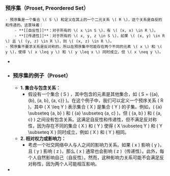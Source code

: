 ### 预序集（Proset, Preordered Set）
	- 预序集是一个集合 \( S \) 和定义在其上的一个二元关系 \( R \)，这个关系是自反的和传递的。这意味着：
		- **[[自反性]]**：对于所有的 \( x \in S \)，有 \( (x, x) \in R \)。
		- **[[传递性]]**：对于所有的 \( x, y, z \in S \)，如果 \( (x, y) \in R \) 且 \( (y, z) \in R \)，则 \( (x, z) \in R \)。
	- 预序集不要求关系是反对称的，所以在预序集中可能存在两个不同的元素 \( x \) 和 \( y \)，使得 \( x \leq y \) 和 \( y \leq x \) 同时成立，但 \( x \neq y \)。
-
- ### 预序集的例子（Proset）
	- **1. 集合与包含关系：**
		- 假设有一个集合 \( S \) ，其中包含的元素是其他集合，如 \( S = \{\{a\}, \{b\}, \{a, b\}, \{a, c\}\} \)。在这个例子中，我们可以定义一个预序关系 \( R \)，其中 \( X \leq Y \) 表示集合 \( X \) 是集合 \( Y \) 的子集。例如，\( \{a\} \subseteq \{a, b\} \) 和 \( \{a\} \subseteq \{a, c\} \)，但 \( \{a, b\} \) 和 \( \{a, c\} \) 之间没有包含关系。这满足自反性和传递性，但不满足反对称性，因为存在不同的集合 \( X \) 和 \( Y \) 使得 \( X \subseteq Y \) 和 \( Y \subseteq X \) 同时成立，例如 \( X \) 和 \( Y \) 相同。
	- **2. 相对权力或影响力：**
		- 考虑一个社交网络中人与人之间的影响力关系。如果 \( x \) 影响 \( y \)，且 \( y \) 影响 \( z \)，那么 \( x \) 通常也会影响 \( z \)（传递性）。此外，每个人自然影响自己（自反性）。然而，这种影响力关系可能不会满足反对称性，因为两个人可能相互影响。
-